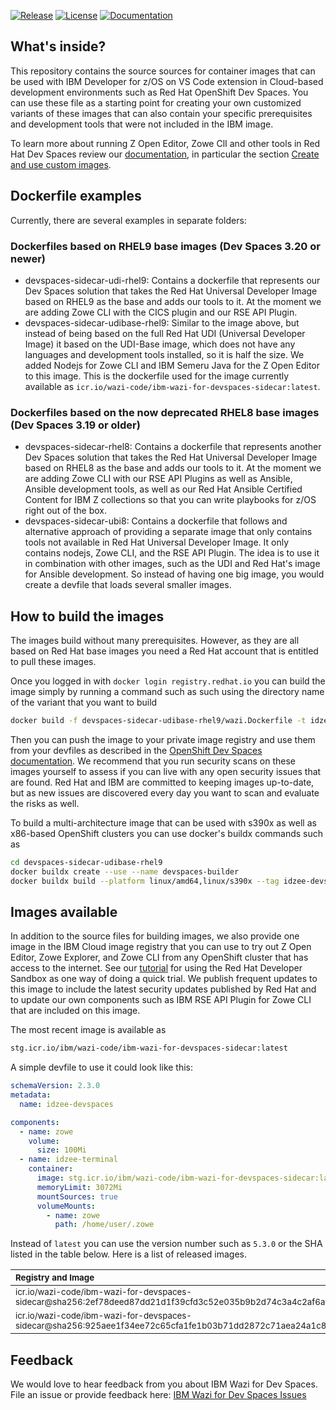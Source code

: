 [![Release](https://img.shields.io/github/release/IBM/wazi-devspaces-images.svg)](../../releases/latest)
[![License](https://img.shields.io/github/license/IBM/wazi-devspaces-images)](./LICENSE)
[![Documentation](https://img.shields.io/badge/Documentation-blue?color=1f618d)](https://ibm.github.io/zopeneditor-about/Docs/cloud_overview.html)

## What's inside?

This repository contains the source sources for container images that can be used with IBM Developer for z/OS on VS Code extension in Cloud-based development environments such as Red Hat OpenShift Dev Spaces. You can use these file as a starting point for creating your own customized variants of these images that can also contain your specific prerequisites and development tools that were not included in the IBM image.

To learn more about running Z Open Editor, Zowe ClI and other tools in Red Hat Dev Spaces review our [documentation](https://ibm.github.io/zopeneditor-about/Docs/cloud_overview.html), in particular the section [Create and use custom images](https://ibm.github.io/zopeneditor-about/Docs/cloud_custom_images.html).

## Dockerfile examples

Currently, there are several examples in separate folders:

### Dockerfiles based on RHEL9 base images (Dev Spaces 3.20 or newer)

- devspaces-sidecar-udi-rhel9: Contains a dockerfile that represents our Dev Spaces solution that takes the Red Hat Universal Developer Image based on RHEL9 as the base and adds our tools to it. At the moment we are adding Zowe CLI with the CICS plugin and our RSE API Plugin.
- devspaces-sidecar-udibase-rhel9: Similar to the image above, but instead of being based on the full Red Hat UDI (Universal Developer Image) it based on the UDI-Base image, which does not have any languages and development tools installed, so it is half the size. We added Nodejs for Zowe CLI and IBM Semeru Java for the Z Open Editor to this image. This is the dockerfile used for the image currently available as `icr.io/wazi-code/ibm-wazi-for-devspaces-sidecar:latest`.

### Dockerfiles based on the now deprecated RHEL8 base images (Dev Spaces 3.19 or older)

- devspaces-sidecar-rhel8: Contains a dockerfile that represents another Dev Spaces solution that takes the Red Hat Universal Developer Image based on RHEL8 as the base and adds our tools to it. At the moment we are adding Zowe CLI with our RSE API Plugins as well as Ansible, Ansible development tools, as well as our Red Hat Ansible Certified Content for IBM Z collections so that you can write playbooks for z/OS right out of the box.
- devspaces-sidecar-ubi8: Contains a dockerfile that follows and alternative approach of providing a separate image that only contains tools not available in Red Hat Universal Developer Image. It only contains nodejs, Zowe CLI, and the RSE API Plugin. The idea is to use it in combination with other images, such as the UDI and Red Hat's image for Ansible development. So instead of having one big image, you would create a devfile that loads several smaller images.

## How to build the images

The images build without many prerequisites. However, as they are all based on Red Hat base images you need a Red Hat account that is entitled to pull these images.

Once you logged in with `docker login registry.redhat.io` you can build the image simply by running a command such as such using the directory name of the variant that you want to build

```bash
docker build -f devspaces-sidecar-udibase-rhel9/wazi.Dockerfile -t idzee-devspaces-sidecar:5.3.0 ./devspaces-sidecar-udibase-rhel9
```

Then you can push the image to your private image registry and use them from your devfiles as described in the [OpenShift Dev Spaces documentation](https://docs.redhat.com/en/documentation/red_hat_openshift_dev_spaces/3.20/html/user_guide/getting-started-with-devspaces). We recommend that you run security scans on these images yourself to assess if you can live with any open security issues that are found. Red Hat and IBM are committed to keeping images up-to-date, but as new issues are discovered every day you want to scan and evaluate the risks as well.

To build a multi-architecture image that can be used with s390x as well as x86-based OpenShift clusters you can use docker's buildx commands such as

```bash
cd devspaces-sidecar-udibase-rhel9
docker buildx create --use --name devspaces-builder
docker buildx build --platform linux/amd64,linux/s390x --tag idzee-devspaces:5.3.0 --builder devspaces-builder -f wazi.Dockerfile .
```

## Images available

In addition to the source files for building images, we also provide one image in the IBM Cloud image registry that you can use to try out Z Open Editor, Zowe Explorer, and Zowe CLI from any OpenShift cluster that has access to the internet. See our [tutorial](https://ibm.github.io/zopeneditor-about/Docs/cloud_developer_sandbox.html) for using the Red Hat Developer Sandbox as one way of doing a quick trial. We publish frequent updates to this image to include the latest security updates published by Red Hat and to update our own components such as IBM RSE API Plugin for Zowe CLI that are included on this image.

The most recent image is available as

```txt
stg.icr.io/ibm/wazi-code/ibm-wazi-for-devspaces-sidecar:latest
```

A simple devfile to use it could look like this:

```yaml
schemaVersion: 2.3.0
metadata:
  name: idzee-devspaces

components:
  - name: zowe
    volume:
      size: 100Mi
  - name: idzee-terminal
    container:
      image: stg.icr.io/ibm/wazi-code/ibm-wazi-for-devspaces-sidecar:latest
      memoryLimit: 3072Mi
      mountSources: true
      volumeMounts:
        - name: zowe
          path: /home/user/.zowe
```

Instead of `latest` you can use the version number such as `5.3.0` or the SHA listed in the table below. Here is a list of released images.

| <sub>Registry and Image</sub> | <sub>Version</sub> |
| :--- | --- |
|<sub>icr.io/wazi-code/ibm-wazi-for-devspaces-sidecar@sha256:2ef78deed87dd21d1f39cfd3c52e035b9b2d74c3a4c2af6a6b615eb3b20b374a</sub>|<sub><b>5.3.0</b></sub>|
|<sub>icr.io/wazi-code/ibm-wazi-for-devspaces-sidecar@sha256:925aee1f34ee72c65cfa1fe1b03b71dd2872c71aea24a1c82e86c61fa772eeb5</sub>|<sub><b>5.1.0</b></sub>|

## Feedback

We would love to hear feedback from you about IBM Wazi for Dev Spaces.
File an issue or provide feedback here: [IBM Wazi for Dev Spaces Issues](https://github.com/IBM/wazi-devspaces-images/issues)
